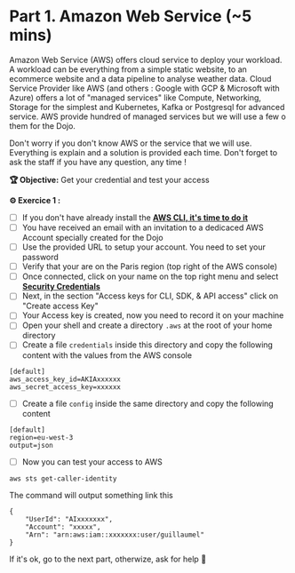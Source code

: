 # Part 1. Amazon Web Service (~5 mins)

Amazon Web Service (AWS) offers cloud service to deploy your workload. A workload can be everything from a simple static website, to an ecommerce website and a data pipeline to analyse weather data. Cloud Service Provider like AWS (and others : Google with GCP & Microsoft with Azure) offers a lot of "managed services" like Compute, Networking, Storage for the simplest and Kubernetes, Kafka or Postgresql for advanced service. AWS provide hundred of managed services but we will use a few o them for the Dojo.

Don't worry if you don't know AWS or the service that we will use. Everything is explain and a solution is provided each time. Don't forget to ask the staff if you have any question, any time !

**🏆 Objective:** Get your credential and test your access

**⚙️ Exercice 1 :**

- [ ] If you don't have already install the **[AWS CLI, it's time to do it](https://docs.aws.amazon.com/cli/latest/userguide/getting-started-install.html)**
- [ ] You have received an email with an invitation to a dedicaced AWS Account specially created for the Dojo
- [ ] Use the provided URL to setup your account. You need to set your password
- [ ] Verify that your are on the Paris region (top right of the AWS console)
- [ ] Once connected, click on your name on the top right menu and select **[Security Credentials](https://us-east-1.console.aws.amazon.com/iam/home?region=eu-west-3#/security_credentials)**
- [ ] Next, in the section "Access keys for CLI, SDK, & API access" click on "Create access Key"
- [ ] Your Access key is created, now you need to record it on your machine
- [ ] Open your shell and create a directory `.aws` at the root of your home directory
- [ ] Create a file `credentials` inside this directory and copy the following content with the values from the AWS console

```
[default]
aws_access_key_id=AKIAxxxxxx
aws_secret_access_key=xxxxxx
```

- [ ] Create a file `config` inside the same directory and copy the following content 

```
[default]
region=eu-west-3
output=json
```

- [ ] Now you can test your access to AWS

```
aws sts get-caller-identity
```

The command will output something link this 

```
{
    "UserId": "AIxxxxxxx",
    "Account": "xxxxx",
    "Arn": "arn:aws:iam::xxxxxxx:user/guillaumel"
}
```

If it's ok, go to the next part, otherwize, ask for help 🙌